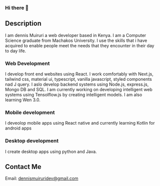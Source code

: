 ### Hi there 👋

## Description
I am dennis Muiruri a web developer based in Kenya. I am a Computer Science graduate from Machakos University. I use the skills that i have acquired to enable people meet the needs that they encounter in their day to day life.

### Web Development
I develop front end websites using React. I work comfortably with Next.js, tailwind css, material ui, typescript, vanilla javascript, styled components nad J query. I aslo develop backend systems using Node.js, express.js, Mongo DB and SQL. I am currently working on developing intelligent web systems using Tensolflow.js by creating intelligent models. I am also learning Wen 3.0.

### Mobile development
I deveolop mobile apps using React native and currently learning Kotlin for android apps

### Desktop development
I create desktop apps using python and Java.

## Contact Me
Email: dennismuiruridev@gmail.com


<!--
**Muiruriscode/Muiruriscode** is a ✨ _special_ ✨ repository because its `README.md` (this file) appears on your GitHub profile.

Here are some ideas to get you started:


- 🤔 I’m looking for help with ...
- 💬 Ask me about ...
- 📫 How to reach me: ...
- 😄 Pronouns: ...
- ⚡ Fun fact: ...
-->
